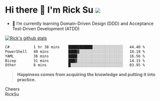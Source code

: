 # Hi there 👋 I'm Rick Su ![](https://komarev.com/ghpvc/?username=ricksu978)
<!--
**ricksu978/ricksu978** is a ✨ _special_ ✨ repository because its `README.md` (this file) appears on your GitHub profile.

Here are some ideas to get you started:

- 🔭 I’m currently working on ...
-->
- 🌱 I’m currently learning Domain-Driven Design (DDD) and Acceptance Test-Driven Development (ATDD)
<!--
- 👯 I’m looking to collaborate on ...
- 🤔 I’m looking for help with ...
- 💬 Ask me about ...
- 📫 How to reach me: ...
- 😄 Pronouns: ...
- ⚡ Fun fact: ...
-->
[![Rick's github stats](https://github-readme-stats.vercel.app/api?username=ricksu978&theme=dark)](https://github.com/ricksu978/ricksu978)

<!--START_SECTION:waka-->

```txt
C#           1 hr 38 mins    ███████████░░░░░░░░░░░░░░   44.40 %
PowerShell   40 mins         ████▓░░░░░░░░░░░░░░░░░░░░   18.18 %
YAML         36 mins         ████░░░░░░░░░░░░░░░░░░░░░   16.56 %
Bicep        31 mins         ███▓░░░░░░░░░░░░░░░░░░░░░   14.15 %
Other        8 mins          █░░░░░░░░░░░░░░░░░░░░░░░░   03.95 %
```

<!--END_SECTION:waka-->

> **Happiness comes from acquiring the knowledge and putting it into practice.**

Cheers  
RickSu 
